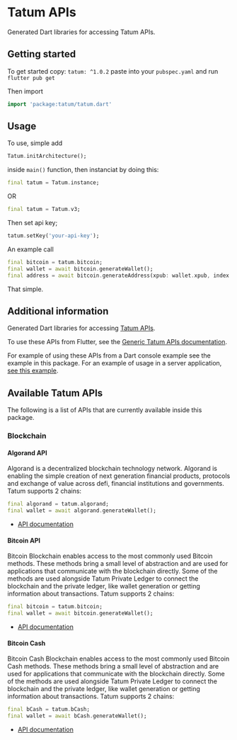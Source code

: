 <!--
This README describes the package. If you publish this package to pub.dev,
this README's contents appear on the landing page for your package.

For information about how to write a good package README, see the guide for
[writing package pages](https://dart.dev/guides/libraries/writing-package-pages).

For general information about developing packages, see the Dart guide for
[creating packages](https://dart.dev/guides/libraries/create-library-packages)
and the Flutter guide for
[developing packages and plugins](https://flutter.dev/developing-packages).
-->

# Tatum APIs

Generated Dart libraries for accessing Tatum APIs.

## Getting started

To get started copy: `tatum: ^1.0.2` paste into your `pubspec.yaml` and run `flutter pub get`

Then import
```dart
import 'package:tatum/tatum.dart'
```

## Usage

To use, simple add

```dart
Tatum.initArchitecture();
```
inside `main()` function, then instanciat by doing this:

```dart
final tatum = Tatum.instance;
```
OR
```dart
final tatum = Tatum.v3;
```
Then set api key;
```dart
tatum.setKey('your-api-key');
```
An example call
```dart
final bitcoin = tatum.bitcoin;
final wallet = await bitcoin.generateWallet();
final address = await bitcoin.generateAddress(xpub: wallet.xpub, index: 1);
```
That simple.

## Additional information

Generated Dart libraries for accessing
[Tatum APIs](https://docs.tatum.io/).

To use these APIs from Flutter, see the
[Generic Tatum APIs documentation](https://apidoc.tatum.io/).

For example of using these APIs from a Dart console example see the example in
this package. For an example of usage in a server application,
[see this example](https://github.com/samuelezedi/tatum-dart/tree/main/example).

## Available Tatum APIs

The following is a list of APIs that are currently available inside this
package.

### Blockchain

#### Algorand API

Algorand is a decentralized blockchain technology network. Algorand is enabling the simple creation of next generation financial products, protocols and exchange of value across defi, financial institutions and governments.
Tatum supports 2 chains:

```dart
final algorand = tatum.algorand;
final wallet = await algorand.generateWallet();
```
- [API documentation](https://apidoc.tatum.io/tag/Algorand)

#### Bitcoin API

Bitcoin Blockchain enables access to the most commonly used Bitcoin methods. These methods bring a small level of abstraction and are used for applications that communicate with the blockchain directly. Some of the methods are used alongside Tatum Private Ledger to connect the blockchain and the private ledger, like wallet generation or getting information about transactions.
Tatum supports 2 chains:

```dart
final bitcoin = tatum.bitcoin;
final wallet = await bitcoin.generateWallet();
```

- [API documentation](https://apidoc.tatum.io/tag/Bitcoin)

#### Bitcoin Cash

Bitcoin Cash Blockchain enables access to the most commonly used Bitcoin Cash methods. These methods bring a small level of abstraction and are used for applications that communicate with the blockchain directly. Some of the methods are used alongside Tatum Private Ledger to connect the blockchain and the private ledger, like wallet generation or getting information about transactions.
Tatum supports 2 chains:

```dart
final bCash = tatum.bCash;
final wallet = await bCash.generateWallet();
```

- [API documentation](https://apidoc.tatum.io/tag/Bitcoin-Cash)
